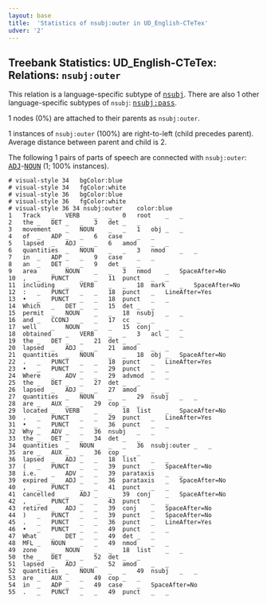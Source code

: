 ```yaml
---
layout: base
title:  'Statistics of nsubj:outer in UD_English-CTeTex'
udver: '2'
---
```


## Treebank Statistics: UD_English-CTeTex: Relations: `nsubj:outer`

This relation is a language-specific subtype of <tt><a href="en_ctetex-dep-nsubj.html">nsubj</a></tt>.
There are also 1 other language-specific subtypes of `nsubj`: <tt><a href="en_ctetex-dep-nsubj-pass.html">nsubj:pass</a></tt>.

1 nodes (0%) are attached to their parents as `nsubj:outer`.

1 instances of `nsubj:outer` (100%) are right-to-left (child precedes parent).
Average distance between parent and child is 2.

The following 1 pairs of parts of speech are connected with `nsubj:outer`: <tt><a href="en_ctetex-pos-ADJ.html">ADJ</a></tt>-<tt><a href="en_ctetex-pos-NOUN.html">NOUN</a></tt> (1; 100% instances).


~~~ conllu
# visual-style 34	bgColor:blue
# visual-style 34	fgColor:white
# visual-style 36	bgColor:blue
# visual-style 36	fgColor:white
# visual-style 36 34 nsubj:outer	color:blue
1	Track	_	VERB	_	_	0	root	_	_
2	the	_	DET	_	_	3	det	_	_
3	movement	_	NOUN	_	_	1	obj	_	_
4	of	_	ADP	_	_	6	case	_	_
5	lapsed	_	ADJ	_	_	6	amod	_	_
6	quantities	_	NOUN	_	_	3	nmod	_	_
7	in	_	ADP	_	_	9	case	_	_
8	an	_	DET	_	_	9	det	_	_
9	area	_	NOUN	_	_	3	nmod	_	SpaceAfter=No
10	,	_	PUNCT	_	_	11	punct	_	_
11	including	_	VERB	_	_	18	mark	_	SpaceAfter=No
12	:	_	PUNCT	_	_	18	punct	_	LineAfter=Yes
13	•	_	PUNCT	_	_	18	punct	_	_
14	Which	_	DET	_	_	15	det	_	_
15	permit	_	NOUN	_	_	18	nsubj	_	_
16	and	_	CCONJ	_	_	17	cc	_	_
17	well	_	NOUN	_	_	15	conj	_	_
18	obtained	_	VERB	_	_	3	acl	_	_
19	the	_	DET	_	_	21	det	_	_
20	lapsed	_	ADJ	_	_	21	amod	_	_
21	quantities	_	NOUN	_	_	18	obj	_	SpaceAfter=No
22	.	_	PUNCT	_	_	18	punct	_	LineAfter=Yes
23	•	_	PUNCT	_	_	29	punct	_	_
24	Where	_	ADV	_	_	29	advmod	_	_
25	the	_	DET	_	_	27	det	_	_
26	lapsed	_	ADJ	_	_	27	amod	_	_
27	quantities	_	NOUN	_	_	29	nsubj	_	_
28	are	_	AUX	_	_	29	cop	_	_
29	located	_	VERB	_	_	18	list	_	SpaceAfter=No
30	.	_	PUNCT	_	_	29	punct	_	LineAfter=Yes
31	•	_	PUNCT	_	_	36	punct	_	_
32	Why	_	ADV	_	_	36	nsubj	_	_
33	the	_	DET	_	_	34	det	_	_
34	quantities	_	NOUN	_	_	36	nsubj:outer	_	_
35	are	_	AUX	_	_	36	cop	_	_
36	lapsed	_	ADJ	_	_	18	list	_	_
37	(	_	PUNCT	_	_	39	punct	_	SpaceAfter=No
38	i.e.	_	ADV	_	_	39	parataxis	_	_
39	expired	_	ADJ	_	_	36	parataxis	_	SpaceAfter=No
40	,	_	PUNCT	_	_	41	punct	_	_
41	cancelled	_	ADJ	_	_	39	conj	_	SpaceAfter=No
42	,	_	PUNCT	_	_	43	punct	_	_
43	retired	_	ADJ	_	_	39	conj	_	SpaceAfter=No
44	)	_	PUNCT	_	_	39	punct	_	SpaceAfter=No
45	.	_	PUNCT	_	_	36	punct	_	LineAfter=Yes
46	•	_	PUNCT	_	_	49	punct	_	_
47	What	_	DET	_	_	49	det	_	_
48	MFL	_	NOUN	_	_	49	nmod	_	_
49	zone	_	NOUN	_	_	18	list	_	_
50	the	_	DET	_	_	52	det	_	_
51	lapsed	_	ADJ	_	_	52	amod	_	_
52	quantities	_	NOUN	_	_	49	nsubj	_	_
53	are	_	AUX	_	_	49	cop	_	_
54	in	_	ADP	_	_	49	case	_	SpaceAfter=No
55	.	_	PUNCT	_	_	49	punct	_	_

~~~


